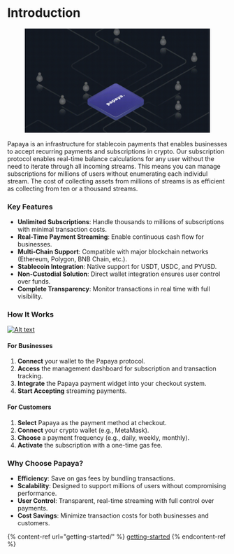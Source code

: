# Introduction

<figure><img src=".gitbook/assets/forDocs-dark.gif" alt=""><figcaption></figcaption></figure>

Papaya is an infrastructure for stablecoin payments that enables businesses to accept recurring payments and subscriptions in crypto. Our subscription protocol enables real-time balance calculations for any user without the need to iterate through all incoming streams. This means you can manage subscriptions for millions of users without enumerating each individul stream. The cost of collecting assets from millions of streams is as efficient as collecting from ten or a thousand streams.

### **Key Features**

* **Unlimited Subscriptions**: Handle thousands to millions of subscriptions with minimal transaction costs.
* **Real-Time Payment Streaming**: Enable continuous cash flow for businesses.
* **Multi-Chain Support**: Compatible with major blockchain networks (Ethereum, Polygon, BNB Chain, etc.).
* **Stablecoin Integration**: Native support for USDT, USDC, and PYUSD.
* **Non-Custodial Solution**: Direct wallet integration ensures user control over funds.
* **Complete Transparency**: Monitor transactions in real time with full visibility.

### **How It Works**

[![Alt text](https://img.youtube.com/vi/yCjFPkwFCM0/0.jpg)](https://www.youtube.com/watch?v=yCjFPkwFCM0)

#### **For Businesses**

1. **Connect** your wallet to the Papaya protocol.
2. **Access** the management dashboard for subscription and transaction tracking.
3. **Integrate** the Papaya payment widget into your checkout system.
4. **Start Accepting** streaming payments.

#### **For Customers**

1. **Select** Papaya as the payment method at checkout.
2. **Connect** your crypto wallet (e.g., MetaMask).
3. **Choose** a payment frequency (e.g., daily, weekly, monthly).
4. **Activate** the subscription with a one-time gas fee.

### **Why Choose Papaya?**

* **Efficiency**: Save on gas fees by bundling transactions.
* **Scalability**: Designed to support millions of users without compromising performance.
* **User Control**: Transparent, real-time streaming with full control over payments.
* **Cost Savings**: Minimize transaction costs for both businesses and customers.

{% content-ref url="getting-started/" %}
[getting-started](getting-started/)
{% endcontent-ref %}

